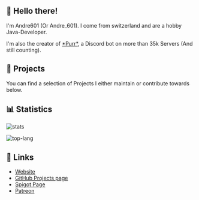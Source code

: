 <!-- Links -->
[purr]: https://purrbot.site
[website]: https://andre601.ch
[github]: https://andre601.ch/projects
[spigot]: https://www.spigotmc.org/resources/authors/56829/
[patreon]: https://patreon.com/andre_601

<!-- Images -->
[stats]: https://github-readme-stats.vercel.app/api?username=Andre601&show_icons=true&title_color=3498db&bg_color=ffffff00&text_color=718096
[top-lang]: https://github-readme-stats.vercel.app/api/top-langs?username=Andre601&layout=compact&title_color=3498db&bg_color=ffffff00&text_color=718096

## :wave: Hello there!
I'm Andre601 (Or Andre_601). I come from switzerland and are a hobby Java-Developer.

I'm also the creator of [\*Purr\*][purr], a Discord bot on more than 35k Servers (And still counting).

## :file_folder: Projects
You can find a selection of Projects I either maintain or contribute towards below.

## :bar_chart: Statistics
![stats]

![top-lang]

## :link: Links
- [Website]
- [GitHub Projects page][github]
- [Spigot Page][spigot]
- [Patreon]
